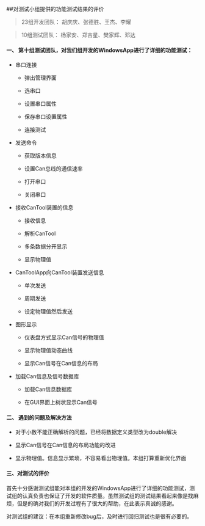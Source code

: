 ##对测试小组提供的功能测试结果的评价

> 23组开发团队： 胡庆庆、张德胜、王杰、李耀

> 10组测试团队： 杨家安、郑吉星、樊家辉、邓达

#### 一、 第十组测试团队，对我们组开发的WindowsApp进行了详细的功能测试：

- 串口连接

    - 弹出管理界面
    
    - 选串口
     
    - 设置串口属性
    
    - 保存串口设置属性   

    - 连接测试

    

- 发送命令

    - 获取版本信息

    - 设置Can总线的通信速率

    - 打开串口

    - 关闭串口


- 接收CanTool装置的信息

    - 接收信息

    - 解析CanTool

    - 多条数据分开显示

    - 显示物理值


- CanToolApp向CanTool装置发送信息

    - 单次发送

    - 周期发送

    - 设定物理值然后发送

- 图形显示

    - 仪表盘方式显示Can信号的物理值

    - 显示物理值动态曲线

    - 显示Can信号在Can信息的布局

- 加载Can信息及信号数据库

    - 加载Can信息数据库

    - 在GUI界面上树状显示Can信号
 

#### 二、 遇到的问题及解决方法

- 对于小数不能正确解析的问题，已经将数据定义类型改为double解决

- 显示Can信号在Can信息的布局功能的改进

- 显示物理值。信息显示繁琐，不容易看出物理值。本组打算重新优化界面


#### 三、对测试的评价

首先十分感谢测试组能对本组的开发的WindowsApp进行了详细的功能测试，测试组的认真负责也保证了开发的软件质量。虽然测试组的测试结果看起来像是找麻烦，但是的确对我们的开发过程有了很大的帮助，在此表示真诚的感谢。

对测试组的建议：在本组重新修改bug后，及时进行回归测试也是很有必要的。